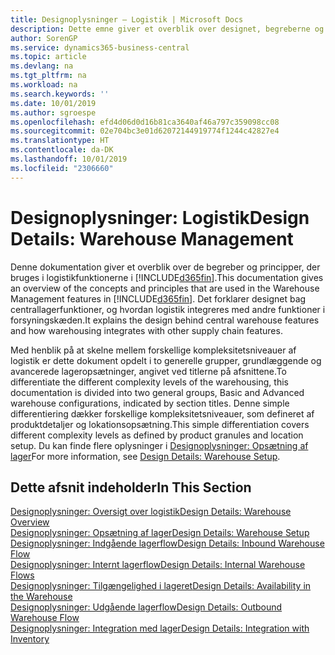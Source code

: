 ```yaml
---
title: Designoplysninger – Logistik | Microsoft Docs
description: Dette emne giver et overblik over designet, begreberne og principperne bag logistikfunktionerne i Business Central.
author: SorenGP
ms.service: dynamics365-business-central
ms.topic: article
ms.devlang: na
ms.tgt_pltfrm: na
ms.workload: na
ms.search.keywords: ''
ms.date: 10/01/2019
ms.author: sgroespe
ms.openlocfilehash: efd4d06d0d16b81ca3640af46a797c359098cc08
ms.sourcegitcommit: 02e704bc3e01d62072144919774f1244c42827e4
ms.translationtype: HT
ms.contentlocale: da-DK
ms.lasthandoff: 10/01/2019
ms.locfileid: "2306660"
---
```

# <a name="design-details-warehouse-management"></a><span data-ttu-id="886ea-103">Designoplysninger: Logistik</span><span class="sxs-lookup"><span data-stu-id="886ea-103">Design Details: Warehouse Management</span></span>
<span data-ttu-id="886ea-104">Denne dokumentation giver et overblik over de begreber og principper, der bruges i logistikfunktionerne i [!INCLUDE[d365fin](includes/d365fin_md.md)].</span><span class="sxs-lookup"><span data-stu-id="886ea-104">This documentation gives an overview of the concepts and principles that are used in the Warehouse Management features in [!INCLUDE[d365fin](includes/d365fin_md.md)].</span></span> <span data-ttu-id="886ea-105">Det forklarer designet bag centrallagerfunktioner, og hvordan logistik integreres med andre funktioner i forsyningskæden.</span><span class="sxs-lookup"><span data-stu-id="886ea-105">It explains the design behind central warehouse features and how warehousing integrates with other supply chain features.</span></span>  

<span data-ttu-id="886ea-106">Med henblik på at skelne mellem forskellige kompleksitetsniveauer af logistik er dette dokument opdelt i to generelle grupper, grundlæggende og avancerede lageropsætninger, angivet ved titlerne på afsnittene.</span><span class="sxs-lookup"><span data-stu-id="886ea-106">To differentiate the different complexity levels of the warehousing, this documentation is divided into two general groups, Basic and Advanced warehouse configurations, indicated by section titles.</span></span> <span data-ttu-id="886ea-107">Denne simple differentiering dækker forskellige kompleksitetsniveauer, som defineret af produktdetaljer og lokationsopsætning.</span><span class="sxs-lookup"><span data-stu-id="886ea-107">This simple differentiation covers different complexity levels as defined by product granules and location setup.</span></span> <span data-ttu-id="886ea-108">Du kan finde flere oplysninger i [Designoplysninger: Opsætning af lager](design-details-warehouse-setup.md)</span><span class="sxs-lookup"><span data-stu-id="886ea-108">For more information, see [Design Details: Warehouse Setup](design-details-warehouse-setup.md).</span></span>  

## <a name="in-this-section"></a><span data-ttu-id="886ea-109">Dette afsnit indeholder</span><span class="sxs-lookup"><span data-stu-id="886ea-109">In This Section</span></span>  
[<span data-ttu-id="886ea-110">Designoplysninger: Oversigt over logistik</span><span class="sxs-lookup"><span data-stu-id="886ea-110">Design Details: Warehouse Overview</span></span>](design-details-warehouse-overview.md)  
[<span data-ttu-id="886ea-111">Designoplysninger: Opsætning af lager</span><span class="sxs-lookup"><span data-stu-id="886ea-111">Design Details: Warehouse Setup</span></span>](design-details-warehouse-setup.md)  
[<span data-ttu-id="886ea-112">Designoplysninger: Indgående lagerflow</span><span class="sxs-lookup"><span data-stu-id="886ea-112">Design Details: Inbound Warehouse Flow</span></span>](design-details-inbound-warehouse-flow.md)  
[<span data-ttu-id="886ea-113">Designoplysninger: Internt lagerflow</span><span class="sxs-lookup"><span data-stu-id="886ea-113">Design Details: Internal Warehouse Flows</span></span>](design-details-internal-warehouse-flows.md)  
[<span data-ttu-id="886ea-114">Designoplysninger: Tilgængelighed i lageret</span><span class="sxs-lookup"><span data-stu-id="886ea-114">Design Details: Availability in the Warehouse</span></span>](design-details-availability-in-the-warehouse.md)  
[<span data-ttu-id="886ea-115">Designoplysninger: Udgående lagerflow</span><span class="sxs-lookup"><span data-stu-id="886ea-115">Design Details: Outbound Warehouse Flow</span></span>](design-details-outbound-warehouse-flow.md)  
[<span data-ttu-id="886ea-116">Designoplysninger: Integration med lager</span><span class="sxs-lookup"><span data-stu-id="886ea-116">Design Details: Integration with Inventory</span></span>](design-details-integration-with-inventory.md)
